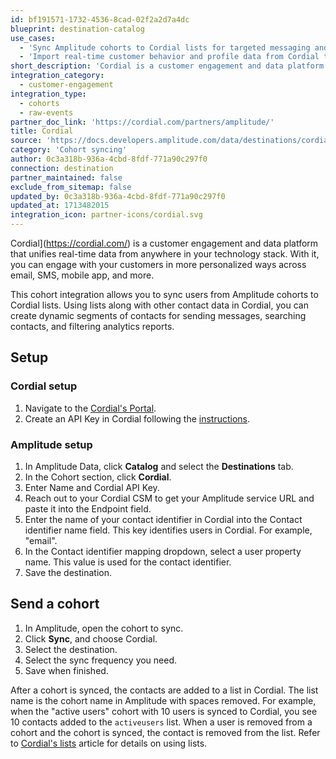 ```yaml
---
id: bf191571-1732-4536-8cad-02f2a2d7a4dc
blueprint: destination-catalog
use_cases:
  - 'Sync Amplitude cohorts to Cordial lists for targeted messaging and analytics.'
  - 'Import real-time customer behavior and profile data from Cordial to Amplitude for enhanced analysis and decision-making.'
short_description: 'Cordial is a customer engagement and data platform that unifies real-time data from anywhere in your technology stack, so you can engage with your customers in more personalized ways across email, SMS, mobile app, and more.'
integration_category:
  - customer-engagement
integration_type:
  - cohorts
  - raw-events
partner_doc_link: 'https://cordial.com/partners/amplitude/'
title: Cordial
source: 'https://docs.developers.amplitude.com/data/destinations/cordial'
category: 'Cohort syncing'
author: 0c3a318b-936a-4cbd-8fdf-771a90c297f0
connection: destination
partner_maintained: false
exclude_from_sitemap: false
updated_by: 0c3a318b-936a-4cbd-8fdf-771a90c297f0
updated_at: 1713482015
integration_icon: partner-icons/cordial.svg
---
```

Cordial](https://cordial.com/) is a customer engagement and data platform that unifies real-time data from anywhere in your technology stack. With it, you can engage with your customers in more personalized ways across email, SMS, mobile app, and more.

This cohort integration allows you to sync users from Amplitude cohorts to Cordial lists. Using lists along with other contact data in Cordial, you can create dynamic segments of contacts for sending messages, searching contacts, and filtering analytics reports.

## Setup

### Cordial setup

1. Navigate to the [Cordial's Portal](https://admin.cordial.io/).
2. Create an API Key in Cordial following the [instructions](https://support.cordial.com/hc/en-us/articles/115005365087).

### Amplitude setup

1. In Amplitude Data, click **Catalog** and select the **Destinations** tab.
2. In the Cohort section, click **Cordial**.
3. Enter Name and Cordial API Key.
4. Reach out to your Cordial CSM to get your Amplitude service URL and paste it into the Endpoint field.
5. Enter the name of your contact identifier in Cordial into the Contact identifier name field. This key identifies users in Cordial. For example, "email".
6. In the Contact identifier mapping dropdown, select a user property name. This value is used for the contact identifier.
7. Save the destination.

## Send a cohort

1. In Amplitude, open the cohort to sync. 
2. Click **Sync**, and choose Cordial.
3. Select the destination.
4. Select the sync frequency you need.
5. Save when finished.

After a cohort is synced, the contacts are added to a list in Cordial. The list name is the cohort name in Amplitude with spaces removed. For example, when the "active users" cohort with 10 users is synced to Cordial, you see 10 contacts added to the `activeusers` list. When a user is removed from a cohort and the cohort is synced, the contact is removed from the list. Refer to [Cordial's lists](https://support.cordial.com/hc/en-us/articles/115005528428) article for details on using lists.
